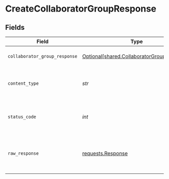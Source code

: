 # CreateCollaboratorGroupResponse


## Fields

| Field                                                                                          | Type                                                                                           | Required                                                                                       | Description                                                                                    |
| ---------------------------------------------------------------------------------------------- | ---------------------------------------------------------------------------------------------- | ---------------------------------------------------------------------------------------------- | ---------------------------------------------------------------------------------------------- |
| `collaborator_group_response`                                                                  | [Optional[shared.CollaboratorGroupResponse]](../../models/shared/collaboratorgroupresponse.md) | :heavy_minus_sign:                                                                             | Collaborator Configuration Per Group                                                           |
| `content_type`                                                                                 | *str*                                                                                          | :heavy_check_mark:                                                                             | HTTP response content type for this operation                                                  |
| `status_code`                                                                                  | *int*                                                                                          | :heavy_check_mark:                                                                             | HTTP response status code for this operation                                                   |
| `raw_response`                                                                                 | [requests.Response](https://requests.readthedocs.io/en/latest/api/#requests.Response)          | :heavy_minus_sign:                                                                             | Raw HTTP response; suitable for custom response parsing                                        |